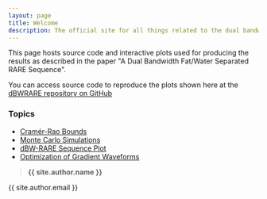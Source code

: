 ```yaml
---
layout: page
title: Welcome
description: The official site for all things related to the dual bandwidth RARE sequence
---
```


This page hosts source code and interactive plots used for producing the results as described in the paper "A Dual Bandwidth Fat/Water Separated RARE Sequence".

You can access source code to reproduce the plots shown here at the [dBWRARE repository on GitHub](https://github.com/henricryden/dbwRARE)

### Topics
- [Cramér-Rao Bounds](pages/crb)
- [Monte Carlo Simulations](pages/montecarlo)
- [dBW-RARE Sequence Plot](assets/plots/sequence.html)
- [Optimization of Gradient Waveforms](pages/waveform)


> **{{ site.author.name }}**
>
{{ site.author.email }}
